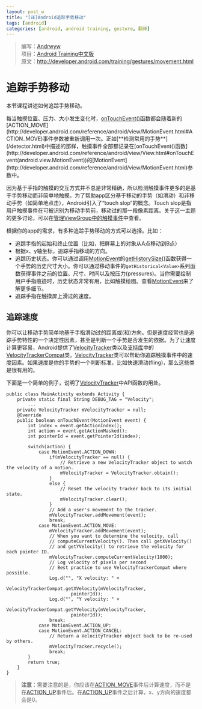 ```yaml
---
layout: post_w
title: "[译]Android追踪手势移动"
tags: [android] 
categories: [android, android training, gesture, 翻译]
---
```


>编写：[Andrwyw](https://github.com/Andrwyw)   
>项目：[Android Training中文版](http://hukai.me/android-training-course-in-chinese/index.html)   
>原文：<http://developer.android.com/training/gestures/movement.html>   

# 追踪手势移动

本节课程讲述如何追踪手势移动。

每当触摸位置、压力、大小发生变化时，[onTouchEvent()](http://developer.android.com/reference/android/view/View.html#onTouchEvent(android.view.MotionEvent))函数都会随着新的[ACTION_MOVE](http://developer.android.com/reference/android/view/MotionEvent.html#ACTION_MOVE)事件参数被重新调用一次。正如[**检测常用的手势**](/detector.html)中描述的那样，触摸事件全部都记录在[onTouchEvent()函数](http://developer.android.com/reference/android/view/View.html#onTouchEvent(android.view.MotionEvent))的[MotionEvent](http://developer.android.com/reference/android/view/MotionEvent.html)参数中。

因为基于手指的触摸的交互方式并不总是非常精确，所以检测触摸事件更多的是基于手势移动而非简单地触摸。为了帮助app区分基于移动的手势（如滑动）和非移动手势（如简单地点击），Android引入了“touch slop”的概念。Touch slop是指用户触摸事件在可被识别为移动手势前，移动过的那一段像素距离。关于这一主题的更多讨论，可以在[管理ViewGroup中的触摸事件](viewgroup.html)中查看。

根据你的app的需求，有多种追踪手势移动的方式可以选择。比如：
* 追踪手指的起始和终止位置（比如，把屏幕上的对象从A点移动到B点）
* 根据x、y轴坐标，追踪手指移动的方向。
* 追踪历史状态。你可以通过调用[MotionEvent](http://developer.android.com/reference/android/view/MotionEvent.html)的[getHistorySize()](http://developer.android.com/reference/android/view/MotionEvent.html#getHistorySize())函数获得一个手势的历史尺寸大小。你可以通过移动事件的`getHistorical<Value>`系列函数获得事件之前的位置、尺寸、时间以及按压力(pressures)。当你需要绘制用户手指痕迹时，历史状态非常有用，比如触摸绘图。查看[MotionEvent](http://developer.android.com/reference/android/view/MotionEvent.html)来了解更多细节。
* 追踪手指在触摸屏上滑过的速度。

## 追踪速度 ##
你可以让移动手势简单地基于手指滑动过的距离或(和)方向。但是速度经常也是追踪手势特性的一个决定性因素，甚至是判断一个手势是否发生的依据。为了让速度计算更容易，Android提供了[VelocityTracker](http://developer.android.com/reference/android/view/VelocityTracker.html)类以及[支持库](http://developer.android.com/tools/support-library/index.html)中的[VelocityTrackerCompat](http://developer.android.com/reference/android/support/v4/view/VelocityTrackerCompat.html)类。[VelocityTracker](http://developer.android.com/reference/android/view/VelocityTracker.html)类可以帮助你追踪触摸事件中的速度因素。如果速度是你的手势的一个判断标准，比如快速滑动(fling)，那么这些类是很有用的。

下面是一个简单的例子，说明了[VelocityTracker](http://developer.android.com/reference/android/view/VelocityTracker.html)中API函数的用处。

	public class MainActivity extends Activity {
		private static final String DEBUG_TAG = "Velocity";
			...
		private VelocityTracker mVelocityTracker = null;
		@Override
		public boolean onTouchEvent(MotionEvent event) {
			int index = event.getActionIndex();
			int action = event.getActionMasked();
			int pointerId = event.getPointerId(index);

			switch(action) {
				case MotionEvent.ACTION_DOWN:
					if(mVelocityTracker == null) {
						// Retrieve a new VelocityTracker object to watch the velocity of a motion.
						mVelocityTracker = VelocityTracker.obtain();
					}
					else {
						// Reset the velocity tracker back to its initial state.
						mVelocityTracker.clear();
					}
					// Add a user's movement to the tracker.
					mVelocityTracker.addMovement(event);
					break;
				case MotionEvent.ACTION_MOVE:
					mVelocityTracker.addMovement(event);
					// When you want to determine the velocity, call
					// computeCurrentVelocity(). Then call getXVelocity()
					// and getYVelocity() to retrieve the velocity for each pointer ID.
					mVelocityTracker.computeCurrentVelocity(1000);
					// Log velocity of pixels per second
					// Best practice to use VelocityTrackerCompat where possible.
					Log.d("", "X velocity: " +
							VelocityTrackerCompat.getXVelocity(mVelocityTracker,
							pointerId));
					Log.d("", "Y velocity: " +
							VelocityTrackerCompat.getYVelocity(mVelocityTracker,
							pointerId));
					break;
				case MotionEvent.ACTION_UP:
				case MotionEvent.ACTION_CANCEL:
					// Return a VelocityTracker object back to be re-used by others.
					mVelocityTracker.recycle();
					break;
			}
			return true;
		}
	}

>**注意**：需要注意的是，你应该在[ACTION_MOVE](http://developer.android.com/reference/android/view/MotionEvent.html#ACTION_MOVE)事件后计算速度，而不是在[ACTION_UP](http://developer.android.com/reference/android/view/MotionEvent.html#ACTION_UP)事件后。在[ACTION_UP](http://developer.android.com/reference/android/view/MotionEvent.html#ACTION_UP)事件之后计算，x、y方向的速度都会是0。
